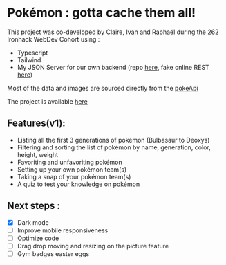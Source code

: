 # Pokémon : gotta cache them all!

This project was co-developed by Claire, Ivan and Raphaël during the 262 Ironhack WebDev Cohort using :

- Typescript
- Tailwind
- My JSON Server for our own backend (repo [here](https://github.com/smnraphael/poke-backend), fake online REST [here](https://poke-backend.adaptable.app/))

Most of the data and images are sourced directly from the [pokeApi](https://pokeapi.co/api/v2/)

The project is available [here](https://cache-them-all.netlify.app/)

## Features(v1):

- Listing all the first 3 generations of pokémon (Bulbasaur to Deoxys)
- Filtering and sorting the list of pokémon by name, generation, color, height, weight
- Favoriting and unfavoriting pokémon
- Setting up your own pokémon team(s)
- Taking a snap of your pokémon team(s)
- A quiz to test your knowledge on pokémon

## Next steps :

- [x] Dark mode
- [ ] Improve mobile responsiveness
- [ ] Optimize code
- [ ] Drag drop moving and resizing on the picture feature
- [ ] Gym badges easter eggs
